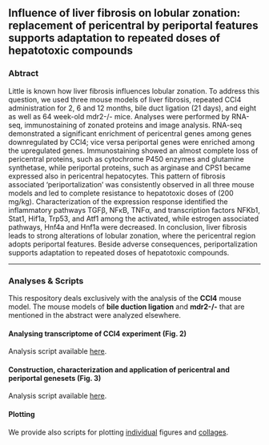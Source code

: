 ## Influence of liver fibrosis on lobular zonation: replacement of pericentral by periportal features supports adaptation to repeated doses of hepatotoxic compounds


### Abtract

Little is known how liver fibrosis influences lobular zonation. To address this question, we used three mouse models of liver fibrosis, repeated CCl4 administration for 2, 6 and 12 months, bile duct ligation (21 days), and eight as well as 64 week-old mdr2-/- mice. Analyses were performed by RNA-seq, immunostaining of zonated proteins and image analysis. RNA-seq demonstrated a significant enrichment of pericentral genes among genes downregulated by CCl4; vice versa periportal genes were enriched among the upregulated genes. Immunostaining showed an almost complete loss of pericentral proteins, such as cytochrome P450 enzymes and glutamine synthetase, while periportal proteins, such as arginase and CPS1 became expressed also in pericentral hepatocytes. This pattern of fibrosis associated ‘periportalization’ was consistently observed in all three mouse models and led to complete resistance to hepatotoxic doses of   (200 mg/kg). Characterization of the expression response identified the inflammatory pathways TGFβ, NFκB, TNFα, and transcription factors NFKb1, Stat1, Hif1a, Trp53, and Atf1 among the activated, while estrogen associated pathways, Hnf4a and Hnf1a were decreased. In conclusion, liver fibrosis leads to strong alterations of lobular zonation, where the pericentral region adopts periportal features. Beside adverse consequences, periportalization supports adaptation to repeated doses of hepatotoxic compounds.

***

### Analyses & Scripts
This respository deals exclusively with the analysis of the **CCl4** mouse model. The mouse models of **bile duction ligation** and **mdr2-/-** that are mentioned in the abstract were analyzed elsewhere. 

#### Analysing transcriptome of CCl4 experiment (Fig. 2)
Analysis script available [here](https://github.com/saezlab/LiverZonation/blob/master/analyses/ccl4_analysis.Rmd).

#### Construction, characterization and application of pericentral and periportal genesets (Fig. 3)
Analysis script available [here](https://github.com/saezlab/LiverZonation/blob/master/analyses/zonation_analysis.Rmd).

#### Plotting
We provide also scripts for plotting [individual](https://github.com/saezlab/LiverZonation/blob/master/analyses/plot_figures.Rmd) figures and [collages](https://github.com/saezlab/LiverZonation/blob/master/analyses/figure_arrangement.Rmd).

